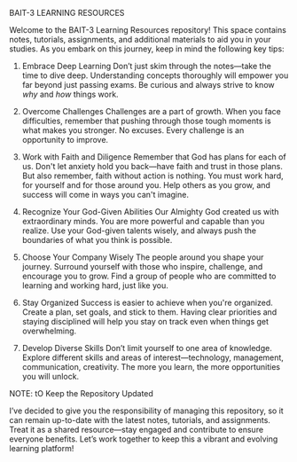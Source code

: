 BAIT-3 LEARNING RESOURCES

Welcome to the BAIT-3 Learning Resources repository! This space contains notes, tutorials, assignments, and additional materials to aid you in your studies. As you embark on this journey, keep in mind the following key tips:

 1. Embrace Deep Learning
   Don’t just skim through the notes—take the time to dive deep. Understanding concepts thoroughly will empower you far beyond just passing exams. Be curious and always strive to know *why* and *how* things work.

 2. Overcome Challenges
   Challenges are a part of growth. When you face difficulties, remember that pushing through those tough moments is what makes you stronger. No excuses. Every challenge is an opportunity to improve.

 3. Work with Faith and Diligence
   Remember that God has plans for each of us. Don't let anxiety hold you back—have faith and trust in those plans. But also remember, faith without action is nothing. You must work hard, for yourself and for those around you. Help others as you grow, and success will come in ways you can't imagine.

 4. Recognize Your God-Given Abilities
   Our Almighty God created us with extraordinary minds. You are more powerful and capable than you realize. Use your God-given talents wisely, and always push the boundaries of what you think is possible.

 5. Choose Your Company Wisely
   The people around you shape your journey. Surround yourself with those who inspire, challenge, and encourage you to grow. Find a group of people who are committed to learning and working hard, just like you.

 6. Stay Organized
   Success is easier to achieve when you're organized. Create a plan, set goals, and stick to them. Having clear priorities and staying disciplined will help you stay on track even when things get overwhelming.

 7. Develop Diverse Skills
   Don’t limit yourself to one area of knowledge. Explore different skills and areas of interest—technology, management, communication, creativity. The more you learn, the more opportunities you will unlock.

NOTE: tO Keep the Repository Updated

I’ve decided to give you the responsibility of managing this repository, so it can remain up-to-date with the latest notes, tutorials, and assignments. Treat it as a shared resource—stay engaged and contribute to ensure everyone benefits. Let’s work together to keep this a vibrant and evolving learning platform!
